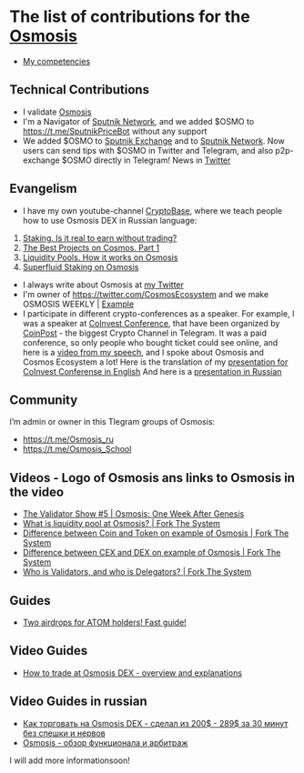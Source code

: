 # The list of contributions for the [Osmosis](https://app.osmosis.zone/)

- [My competencies](https://github.com/Antropocosmist/my_competencies)

## Technical Contributions

- I validate [Osmosis](https://www.mintscan.io/osmosis/validators/osmovaloper1e8238v24qccht9mqc2w0r4luq462yxttfpaeam)
- I'm a Navigator of [Sputnik Network](https://sputnik.exchange/), and we added $OSMO to https://t.me/SputnikPriceBot without any support
- We added $OSMO to [Sputnik Exchange](https://sputnik.exchange/) and to [Sputnik Network](https://t.me/SputnikNetworkBot). Now users can send tips with $OSMO in Twitter and Telegram, and also p2p-exchange $OSMO directly in Telegram! News in [Twitter](https://twitter.com/SputnikNetwork/status/1417665774785794048)

## Evangelism

- I have my own youtube-channel [CryptoBase](https://www.youtube.com/channel/UCT8g3Ki-EO0UHhP2DFPXi2A), where we teach people how to use Osmosis DEX in Russian language:
1. [Staking. Is it real to earn without trading?](https://youtu.be/4jSWwWfRQPA) 
2. [The Best Projects on Cosmos. Part 1](https://youtu.be/3YFKDHx-is4)
3. [Liquidity Pools. How it works on Osmosis](https://youtu.be/Q4zVZfCOA58)
4. [Superfluid Staking on Osmosis](https://youtu.be/ED9acfCJsKo)

- I always write about Osmosis at [my Twitter](https://twitter.com/ponimajushij)
- I'm owner of https://twitter.com/CosmosEcosystem and we make OSMOSIS WEEKLY | [Example](https://mobile.twitter.com/CosmosEcosystem/status/1475163720296898563/photo/1)
- I participate in different crypto-conferences as a speaker. For example, I was a speaker at [CoInvest Conference](https://coinvest.events/), that have been organized by [CoinPost](https://t.me/Coin_Post) - the biggest Crypto Channel in Telegram. It was a paid conference, so only people who bought ticket could see online, and here is a [video from my speech](https://youtu.be/Z_crcY4NGA4), and I spoke about Osmosis and Cosmos Ecosystem a lot!
Here is the translation of my [presentation for CoInvest Conferense in English](https://docs.google.com/presentation/d/1TORtgZVS6rGtHNBOgGe-SGFGHiJc6M3zkB2IQtZ9M4s/edit?usp=sharing) 
And here is a [presentation in Russian](https://docs.google.com/presentation/d/1Hlh5lPUhM1EK-dV5vmkjQi4PYUbJc9bidaDEtG22M7A/edit?usp=sharing)


## Community

I’m admin or owner in this Tlegram groups of Osmosis: <br />
- https://t.me/Osmosis_ru
- https://t.me/Osmosis_School

## Videos - Logo of Osmosis ans links to Osmosis in the video

- [The Validator Show #5 | Osmosis: One Week After Genesis](https://youtu.be/Dyi3Ew_YPS4)
- [What is liquidity pool at Osmosis? | Fork The System](https://youtu.be/Vn5-_1P4rPs)
- [Difference between Coin and Token on example of Osmosis | Fork The System](https://youtu.be/6wobl104wqc)
- [Difference between CEX and DEX on example of Osmosis | Fork The System](https://youtu.be/wKQ7NyRD4ZQ)
- [Who is Validators, and who is Delegators? | Fork The System](https://youtu.be/p5DFMneEEzY)

## Guides

- [Two airdrops for ATOM holders! Fast guide!](https://antropocosmist.medium.com/two-airdrops-for-atom-holders-fast-guide-d7af3d03e6e7)

## Video Guides

- [How to trade at Osmosis DEX - overview and explanations](https://youtu.be/LZWkZRqBV1M)

## Video Guides in russian

- [Как торговать на Osmosis DEX - сделал из 200$ - 289$ за 30 минут без спешки и нервов](https://youtu.be/W5tPeAfdo9A)
- [Osmosis - обзор функционала и арбитраж](https://youtu.be/bD05_17yRcQ)


I will add more informationsoon! <br />
